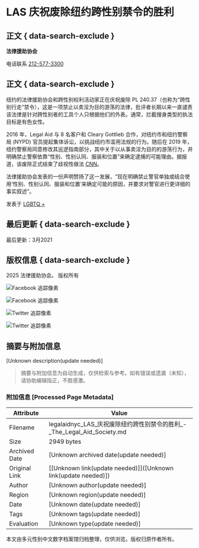 # LAS 庆祝废除纽约跨性别禁令的胜利

## 正文 { data-search-exclude }


**法律援助协会**

电话联系 [212-577-3300](tel:2125773300)

## 正文 { data-search-exclude }

纽约的法律援助协会和跨性别权利活动家正在庆祝废除 PL 240.37（也称为“跨性别行走”禁令），这是一项禁止以卖淫为目的游荡的法律，批评者长期以来一直谴责该法律是针对跨性别者的工具个人只根据他们的外表。通常，拦截搜身类型的执法目标是有色女性。

2016 年，Legal Aid 与 8 名客户和 Cleary Gottlieb 合作，对纽约市和纽约警察局 (NYPD) 官员提起集体诉讼，以挑战纽约市滥用法规的行为。随后在 2019 年，纽约警察局同意修改其巡逻指南部分，其中关于以从事卖淫为目的的游荡行为，并明确禁止警察依靠“性别、性别认同、服装和位置”来确定逮捕的可能理由。据报道，该废除正式结束了歧视性做法 [CNN](https://www.cnn.com/2021/02/02/us/new-york-trans-ban-prostitution-law-repeal/index.html)。

法律援助协会发表的一份声明赞扬了这一发展，“现在明确禁止警官单独或结合使用‘性别、性别认同、服装和位置’来确定可能的原因，并要求对警官进行更详细的事实叙述”。

发表于 [LGBTQ +](https://legalaidnyc.org/zh-CN/%E6%96%B0%E9%97%BB%E6%A0%87%E7%AD%BE/LGBTQ/)

## 最后更新 { data-search-exclude }

最后更新：3月2021

## 版权信息 { data-search-exclude }

2025 法律援助协会。 版权所有

![Facebook 追踪像素](https://www.facebook.com/tr?id=5547521135307912&ev=PageView&noscript=1)

![Facebook 追踪像素](https://www.facebook.com/tr?id=766140882289162&ev=PageView&noscript=1)

![Twitter 追踪像素](https://t.co/i/adsct?bci=3&dv=UTC%26en-US%2Cen%26Google%20Inc.%26Linux%20x86_64%26255%26800%26600%264%2624%26800%26600%260%26na&eci=2&event_id=706ffdef-ef49-4067-9528-5cad47de514f&events=%5B%5B%22pageview%22%2C%7B%7D%5D%5D&integration=advertiser&p_id=Twitter&p_user_id=0&pl_id=35f681e9-a686-4b53-9ec4-5f72fae974c2&tw_document_href=https%3A%2F%2Flegalaidnyc.org%2Fzh-CN%2Fnews%2Frepeal-nys-walking-while-trans-ban%2F&tw_iframe_status=0&tw_order_quantity=0&tw_sale_amount=0&txn_id=o91yw&type=javascript&version=2.3.31)

![Twitter 追踪像素](https://analytics.twitter.com/i/adsct?bci=3&dv=UTC%26en-US%2Cen%26Google%20Inc.%26Linux%20x86_64%26255%26800%26600%264%2624%26800%26600%260%26na&eci=2&event_id=706ffdef-ef49-4067-9528-5cad47de514f&events=%5B%5B%22pageview%22%2C%7B%7D%5D%5D&integration=advertiser&p_id=Twitter&p_user_id=0&pl_id=35f681e9-a686-4b53-9ec4-5f72fae974c2&tw_document_href=https%3A%2F%2Flegalaidnyc.org%2Fzh-CN%2Fnews%2Frepeal-nys-walking-while-trans-ban%2F&tw_iframe_status=0&tw_order_quantity=0&tw_sale_amount=0&txn_id=o91yw&type=javascript&version=2.3.31)
<!-- tcd_original_link https://legalaidnyc.org/zh-CN/-/%E5%BA%9F%E9%99%A4%E8%B7%A8%E6%80%A7%E5%88%AB%E7%A6%81%E4%BB%A4%E6%9C%9F%E9%97%B4%E7%9A%84%E7%BA%BD%E7%BA%A6%E6%AD%A5%E8%A1%8C/ -->


## 摘要与附加信息

<!-- tcd_abstract -->
[Unknown description(update needed)]
<!-- tcd_abstract_end -->

> 摘要与附加信息为自动生成，仅供检索与参考。如有错误或遗漏（未知），请协助编辑指正，不胜感激。

### 附加信息 [Processed Page Metadata]

| Attribute       | Value                                  |
|-----------------|----------------------------------------|
| Filename        | legalaidnyc_LAS_庆祝废除纽约跨性别禁令的胜利_-_The_Legal_Aid_Society.md                             |
| Size            | 2949 bytes                           |
| Archived Date   | [Unknown archived date(update needed)]                             |
| Original Link   | [[Unknown link(update needed)]]([Unknown link(update needed)])                       |
| Author          | [Unknown author(update needed)]                               |
| Region          | [Unknown region(update needed)]                               |
| Date            | [Unknown date(update needed)]                                 |
| Tags            | [Unknown tags(update needed)]                                 |
| Evaluation            | [Unknown type(update needed)]                                 |
<!-- tcd_table_end -->

本文由多元性别中文数字档案馆归档整理，仅供浏览。版权归原作者所有。
